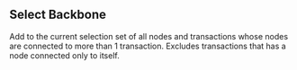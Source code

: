 ## Select Backbone

Add to the current selection set of all nodes and transactions whose
nodes are connected to more than 1 transaction. Excludes transactions
that has a node connected only to itself.
